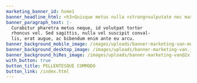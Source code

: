 ```yaml
---
marketing_banner_id: home1
banner_headline_html: <h3>Quisque metus nulla <strong>vulputate nec massa sed.</strong></h3>
banner_paragraph_text: |-
  Curabitur pharetra metus neque, id volutpat tortor
  rhoncus vel. Sed sagittis, nulla vel suscipit conval-
  lis, erat augue, ac bibendum enim ante eu arcu.
banner_background_mobile_image: /images/uploads/banner-marketing-van-mobile.jpg
banner_background_desktop_image: /images/uploads/banner-marketing-van.jpg
banner_background_hiRes_image: /images/uploads/banner-marketing-van@2x.jpg
with_button: true
button_title: PELLENTESQUE COMMODO
button_link: /index.html
---
```

